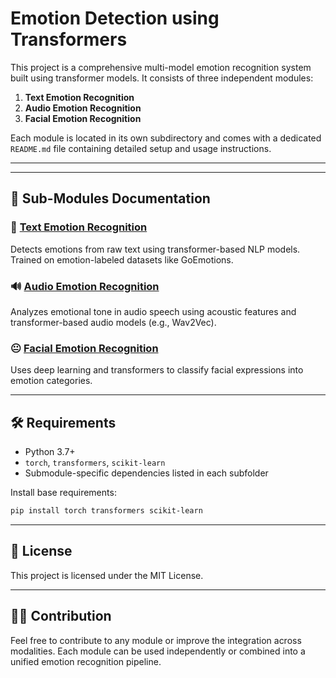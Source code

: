 # Emotion Detection using Transformers

This project is a comprehensive multi-model emotion recognition system built using transformer models. It consists of three independent modules:

1. **Text Emotion Recognition**
2. **Audio Emotion Recognition**
3. **Facial Emotion Recognition**

Each module is located in its own subdirectory and comes with a dedicated `README.md` file containing detailed setup and usage instructions.

---

 

---

## 🔗 Sub-Modules Documentation

### 📝 [Text Emotion Recognition](Text_Emotion_recognition/README.md )
Detects emotions from raw text using transformer-based NLP models. Trained on emotion-labeled datasets like GoEmotions.

### 🔊 [Audio Emotion Recognition]( )
Analyzes emotional tone in audio speech using acoustic features and transformer-based audio models (e.g., Wav2Vec).

### 😐 [Facial Emotion Recognition](Facial_Emotion_recognition/README.md)
Uses deep learning and transformers to classify facial expressions into emotion categories.

---

## 🛠 Requirements

- Python 3.7+
- `torch`, `transformers`, `scikit-learn`
- Submodule-specific dependencies listed in each subfolder

Install base requirements:

```bash
pip install torch transformers scikit-learn
```

---

## 📄 License

This project is licensed under the MIT License.

---

## 🙋‍♀️ Contribution

Feel free to contribute to any module or improve the integration across modalities. Each module can be used independently or combined into a unified emotion recognition pipeline.